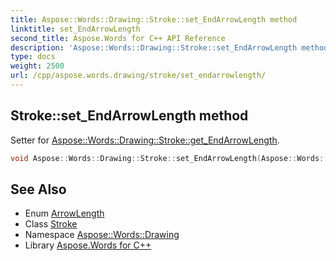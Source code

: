 ```yaml
---
title: Aspose::Words::Drawing::Stroke::set_EndArrowLength method
linktitle: set_EndArrowLength
second_title: Aspose.Words for C++ API Reference
description: 'Aspose::Words::Drawing::Stroke::set_EndArrowLength method. Setter for Aspose::Words::Drawing::Stroke::get_EndArrowLength in C++.'
type: docs
weight: 2500
url: /cpp/aspose.words.drawing/stroke/set_endarrowlength/
---
```

## Stroke::set_EndArrowLength method


Setter for [Aspose::Words::Drawing::Stroke::get_EndArrowLength](../get_endarrowlength/).

```cpp
void Aspose::Words::Drawing::Stroke::set_EndArrowLength(Aspose::Words::Drawing::ArrowLength value)
```

## See Also

* Enum [ArrowLength](../../arrowlength/)
* Class [Stroke](../)
* Namespace [Aspose::Words::Drawing](../../)
* Library [Aspose.Words for C++](../../../)
